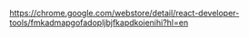 https://chrome.google.com/webstore/detail/react-developer-tools/fmkadmapgofadopljbjfkapdkoienihi?hl=en